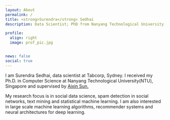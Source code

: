 ```yaml
---
layout: About
permalink: /
title: <strong>Surendra</strong> Sedhai
description: Data Scientist; PhD from Nanyang Technological University, Singapore.

profile:
  align: right
  image: prof_pic.jpg


news: false
social: true
---
```


I am Surendra Sedhai, data scientist at Tabcorp, Sydney. I received my Ph.D. in Computer Science at Nanyang Technological University(NTU), Singapore and supervised by <a href="https://www.ntu.edu.sg/home/axsun/">Aixin Sun.</a>

My research focus is in social data science, spam detection in social networks, text mining and statistical machine learning. I am also interested in large scale machine learning algorithms, recommender systems and neural architectures for deep learning.
